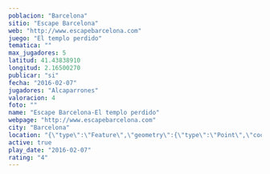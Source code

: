 ```yaml
---
poblacion: "Barcelona"
sitio: "Escape Barcelona"
web: "http://www.escapebarcelona.com"
juego: "El templo perdido"
tematica: ""
max_jugadores: 5
latitud: 41.43838910
longitud: 2.16500270
publicar: "si"
fecha: "2016-02-07"
jugadores: "Alcaparrones"
valoracion: 4
foto: ""
name: "Escape Barcelona-El templo perdido"
webpage: "http://www.escapebarcelona.com"
city: "Barcelona"
location: "{\"type\":\"Feature\",\"geometry\":{\"type\":\"Point\",\"coordinates\":[2.1650027,41.4383891]}}"
active: true
play_date: "2016-02-07"
rating: "4"
---
```

